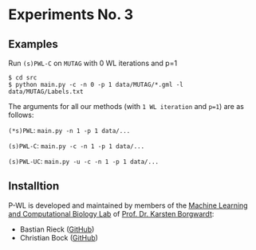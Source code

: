 # Experiments No. 3

## Examples 

Run `(s)PWL-C` on `MUTAG` with 0 WL iterations and p=1
```
$ cd src
$ python main.py -c -n 0 -p 1 data/MUTAG/*.gml -l data/MUTAG/Labels.txt
```

The arguments for all our methods (with `1 WL iteration` and `p=1`) are as follows:

`(*s)PWL`: `main.py -n 1 -p 1 data/...`

`(s)PWL-C`: `main.py -c -n 1 -p 1 data/...`

`(s)PWL-UC`: `main.py -u -c -n 1 -p 1 data/...`

## Installtion

P-WL is developed and maintained by members of the [Machine Learning and
Computational Biology Lab](https://www.bsse.ethz.ch/mlcb) of [Prof. Dr.
Karsten Borgwardt](https://www.bsse.ethz.ch/mlcb/karsten.html):

- Bastian Rieck ([GitHub](https://github.com/Submanifold))
- Christian Bock ([GitHub](https://github.com/chrisby))

